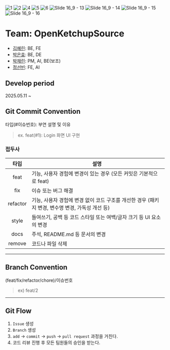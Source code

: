 ![1](https://github.com/user-attachments/assets/bc0a2db8-c92d-4156-94f7-66237b29436f)
![2](https://github.com/user-attachments/assets/c7e92962-3152-42cb-b100-95a7ffb919dd)
![4](https://github.com/user-attachments/assets/261ba423-abd2-4956-a7c6-ea17e2e324e6)
![5](https://github.com/user-attachments/assets/c7e6bfd8-406a-4f3b-9657-65ba41a2ea0d)
![6](https://github.com/user-attachments/assets/3ad37a4b-1ad7-438f-a727-b4b360429272)
![Slide 16_9 - 13](https://github.com/user-attachments/assets/5346f66b-5bf3-459d-bfa4-9b1fe2a0a316)
![Slide 16_9 - 14](https://github.com/user-attachments/assets/3230b058-3fc1-49ef-961c-9bb68321b43d)
![Slide 16_9 - 15](https://github.com/user-attachments/assets/ed34d7bd-1e89-4936-a6d3-48a6c7aa0b11)
![Slide 16_9 - 16](https://github.com/user-attachments/assets/e3db8c6b-80d9-42d3-b317-670bcb84c94a)


# Team: OpenKetchupSource
- [김혜린](https://github.com/dodaaaaam): BE, FE
- [박은효](https://github.com/acidify04): BE, DE
- [박채린](https://github.com/cherrynniii): PM, AI, BE(보조)
- [정선빈](https://github.com/jungsunbeen): FE, AI


## Develop period
2025.05.11 ~

## Git Commit Convention
타입(#이슈번호): 부연 설명 및 이유
> ex. feat(#1): Login 화면 UI 구현

### 접두사
|    타입    | 설명 |
|:--------:|--|
|   feat   | 기능, 사용자 경험에 변경이 있는 경우 (모든 커밋은 기본적으로 feat)|
|   fix    | 이슈 또는 버그 해결 |
| refactor | 기능, 사용자 경험에 변경 없이 코드 구조를 개선한 경우 (패키지 변경, 변수명 변경, 가독성 개선 등) |
|  style   | 들여쓰기, 공백 등 코드 스타일 또는 여백/글자 크기 등 UI 요소의 변경 |
|   docs   | 주석, README.md 등 문서의 변경 |
|  remove  | 코드나 파일 삭제 |

---
## Branch Convention
(feat/fix/refactor/chore)/이슈번호

> ex) feat/2

---
## Git Flow
1. `Issue` 생성
2. `Branch` 생성
3. `add` → `commit` → `push` → `pull request` 과정을 거친다.
4. 코드 리뷰 진행 후 모든 팀원들의 승인을 받는다.
